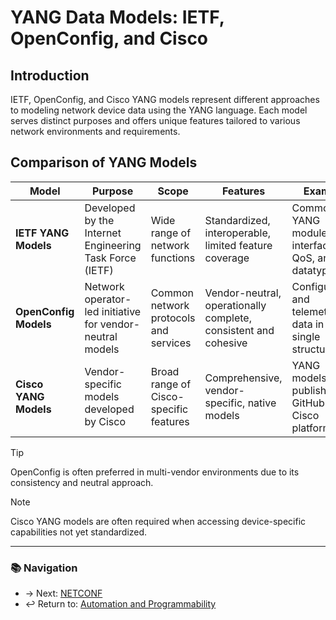 # YANG Data Models: IETF, OpenConfig, and Cisco

## Introduction
IETF, OpenConfig, and Cisco YANG models represent different approaches to modeling network device data using the YANG language. Each model serves distinct purposes and offers unique features tailored to various network environments and requirements.

## Comparison of YANG Models

| Model                 | Purpose                                                   | Scope                                  | Features                                                        | Example                                                |
| --------------------- | --------------------------------------------------------- | -------------------------------------- | --------------------------------------------------------------- | ------------------------------------------------------ |
| **IETF YANG Models**  | Developed by the Internet Engineering Task Force (IETF)   | Wide range of network functions        | Standardized, interoperable, limited feature coverage           | Common YANG modules for interfaces, QoS, and datatypes |
| **OpenConfig Models** | Network operator-led initiative for vendor-neutral models | Common network protocols and services  | Vendor-neutral, operationally complete, consistent and cohesive | Configuration and telemetry data in a single structure |
| **Cisco YANG Models** | Vendor-specific models developed by Cisco                 | Broad range of Cisco-specific features | Comprehensive, vendor-specific, native models                   | YANG models published on GitHub for Cisco platforms    |

> [!TIP]  
> OpenConfig is often preferred in multi-vendor environments due to its consistency and neutral approach.

> [!NOTE]  
> Cisco YANG models are often required when accessing device-specific capabilities not yet standardized.

---
### 📚 Navigation
- → Next: [NETCONF](./netconf.md)
- ↩ Return to: [Automation and Programmability](./README.md)



